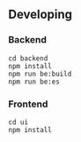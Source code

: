## Developing

### Backend
```
cd backend
npm install
npm run be:build
npm run be:es
```

### Frontend
```
cd ui
npm install
```
